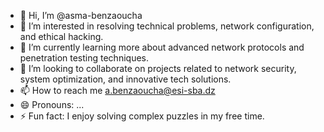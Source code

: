 - 👋 Hi, I’m @asma-benzaoucha
- 👀 I’m interested in resolving technical problems, network configuration, and ethical hacking.
- 🌱 I’m currently learning more about advanced network protocols and penetration testing techniques.
- 💞️ I’m looking to collaborate on projects related to network security, system optimization, and innovative tech solutions.
- 📫 How to reach me a.benzaoucha@esi-sba.dz
- 😄 Pronouns: ...
- ⚡ Fun fact: I enjoy  solving complex puzzles in my free time.

<!---
asma-benzaoucha/asma-benzaoucha is a ✨ special ✨ repository because its `README.md` (this file) appears on your GitHub profile.
You can click the Preview link to take a look at your changes.
--->
